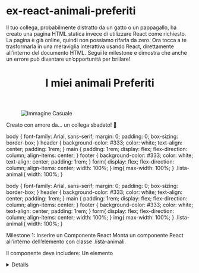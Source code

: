 # ex-react-animali-preferiti

Il tuo collega, probabilmente distratto da un gatto o un pappagallo, ha creato una pagina HTML statica invece di utilizzare React come richiesto. La pagina è già online, quindi non possiamo rifarla da zero. Ora tocca a te trasformarla in una meraviglia interattiva usando React, direttamente all’interno del documento HTML. Segui le milestone e dimostra che anche un errore può diventare un’opportunità per brillare!

<!DOCTYPE html>
<html lang="en">
<head>
    <meta charset="UTF-8">
    <meta name="viewport" content="width=device-width, initial-scale=1.0">
    <title>I miei animali Preferiti</title>
    <link rel="stylesheet" href="style.css">
</head>
<body>
    <header>
      <h1>I miei animali Preferiti</h1>
    </header>
    <main>
        <figure>
            <img src="https://picsum.photos/400/300" alt="Immagine Casuale">
        </figure>
        <div class="lista-animali"></div>
    </main>
      <footer>
      <p>Creato con amore da... un collega sbadato! 🐾</p>
    </footer>
  </body>
</html>


body {
    font-family: Arial, sans-serif;
    margin: 0;
    padding: 0;
    box-sizing: border-box;
}
header {
    background-color: #333;
    color: white;
    text-align: center;
    padding: 1rem;
}
main {
    padding: 1rem;
    display: flex;
    flex-direction: column;
    align-items: center;
}
footer {
    background-color: #333;
    color: white;
    text-align: center;
    padding: 1rem;
}
form{
    display: flex;
    flex-direction: column;
    align-items: center;
    width: 100%;
}
img{
    max-width: 100%;
}
.lista-animali{
    width: 100%;
}


body {
    font-family: Arial, sans-serif;
    margin: 0;
    padding: 0;
    box-sizing: border-box;
}
header {
    background-color: #333;
    color: white;
    text-align: center;
    padding: 1rem;
}
main {
    padding: 1rem;
    display: flex;
    flex-direction: column;
    align-items: center;
}
footer {
    background-color: #333;
    color: white;
    text-align: center;
    padding: 1rem;
}
form{
    display: flex;
    flex-direction: column;
    align-items: center;
    width: 100%;
}
img{
    max-width: 100%;
}
.lista-animali{
    width: 100%;
}

 
 
Milestone 1: Inserire un Componente React
Monta un componente React all’interno dell’elemento con classe .lista-animali.

Il componente deve includere:
Un elemento <details> con titolo "Animali", che contiene:
Una lista <ul> statica che viene creata a partire da un array di stringhe (animals) dove ciascuna stringa rappresenta il nome di un animale.

Obiettivo: Mostrare la struttura base della lista di animali con un <details> che può essere espanso o contratto.





📌 Milestone 2: Aggiungere Animali Casuali
Trasforma l’array animals usando useState (l’array è inizialmente vuoto).
Aggiungi un bottone "Aggiungi Animale" sopra il <details>.
Cliccando il bottone, un animale casuale viene aggiunto alla lista.
Usa un array predefinito per scegliere casualmente:

    const animalsChoices = ["Cane", "Gatto", "Pappagallo", "Cavallo", "Panda"];

L’animale selezionato deve essere aggiunto all’interno della lista <ul> come <li>.

Obiettivo: L’utente può vedere gli animali aggiunti dinamicamente nella lista.





📌 Milestone 3: Usare una Modale per Aggiungere Animali
Partendo da questo componente Modal:

function Modal({
      title, 
      content, 
      show = false, 
      onClose = () => {}
  }){
      return show && ReactDOM.createPortal(
          <div className="modal-container">
              <div className="modal">
                  <h2>{title}</h2>
                  <p>{content}</p>
                  <button onClick={onClose}>Annulla</button>
              </div>
          </div>,
          document.body
      )
  }



Espandilo affinché:

La vecchia prop content può essere usata per passare un componente qualsiasi.

Un nuovo div in fondo alla modale contiene il bottone Annulla e un nuovo bottone Conferma.

Una nuova prop onConfirm si aspetta una funzione per gestire l’azione di conferma.



Sostituisci l’aggiunta casuale dell’animale con una modale interattiva:

Cliccando il bottone "Aggiungi Animale," si apre una modale.

La modale include un input di testo (passato al prop content) per inserire il nome di un animale.



Conferma: Aggiunge l’animale alla lista e chiude la modale.

Annulla: Chiude la modale senza modificare la lista.




Obiettivo: L’utente può aggiungere animali specifici utilizzando la modale.






🎯 Bonus: Utilizzare l'API per Creare Card

    Nota: a differenza di quanto visto finora negli esempi, per accedere all'API utilizzare utilizzare l'url base:
    https://boolean-spec-frontend.vercel.app/freetestapi
    al posto di:
    https://freetestapi.com/api/v1

    Ad esempio:
    https://boolean-spec-frontend.vercel.app/freetestapi/users
    per chiamare l'endpoint /users

Utilizza l'API:
https://boolean-spec-frontend.vercel.app/freetestapi/animals?search=[animalName]
per effettuare una ricerca dell'animale basata sul contenuto dell'input: 
Sostituisci [animalName] con il valore inserito dall'utente.
Assicurati di gestire lo stato di caricamento mentre l'API è in fase di risposta (mostra un messaggio come "Caricamento...").
Dal primo risultato restituito dall'array (se presente), crea un oggetto che abbia queste proprietà:
name: Il nome dell'animale.
description: La descrizione dell'animale (o un messaggio predefinito come "Descrizione non disponibile" se manca).
image: L'immagine dell'animale (usa un'immagine di default se non è disponibile).
Aggiungi l'oggetto alla lista degli animali e visualizzalo come una card, con:
Titolo: Il nome dell'animale.
Immagine (se presente).
Descrizione.
Gestione degli errori:
Se la ricerca non restituisce risultati, informa l'utente con un messaggio di errore. (es.: "Nessun animale trovato")
Mostra un messaggio in caso di problemi di rete o altri errori. (es.: "Errore durante la ricerca dell'animale")
Obiettivo: Permetti agli utenti di aggiungere animali specifici utilizzando l'API per ottenere informazioni, mostrando eventuali errori in modo chiaro.